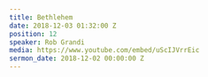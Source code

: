 ```yaml
---
title: Bethlehem
date: 2018-12-03 01:32:00 Z
position: 12
speaker: Rob Grandi
media: https://www.youtube.com/embed/uScIJVrrEic
sermon_date: 2018-12-02 00:00:00 Z
---
```


